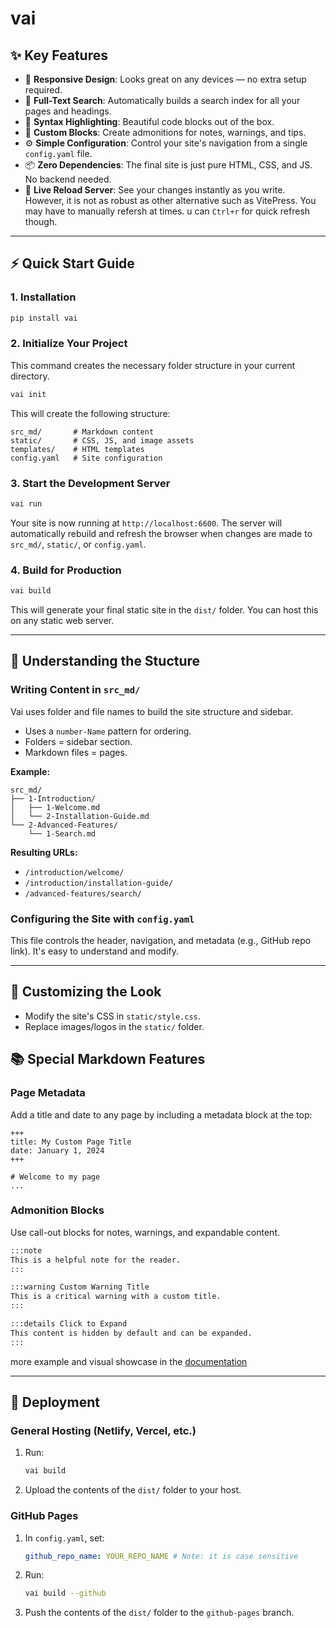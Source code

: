 
# vai


## ✨ Key Features
 - 📱 **Responsive Design**: Looks great on any devices — no extra setup required.
- 🔎 **Full-Text Search**: Automatically builds a search index for all your pages and headings.
- 🎨 **Syntax Highlighting**: Beautiful code blocks out of the box.
- 💅 **Custom Blocks**: Create admonitions for notes, warnings, and tips.
- ⚙️ **Simple Configuration**: Control your site's navigation from a single `config.yaml` file.
- 📦 **Zero Dependencies**: The final site is just pure HTML, CSS, and JS. No backend needed.
- 🐢 **Live Reload Server**: See your changes instantly as you write. However, it is not as robust as other alternative such as VitePress. You may have to manually refersh at times. u can `Ctrl+r` for quick refresh though.

---

## ⚡ Quick Start Guide

### 1. Installation

```bash
pip install vai
````

### 2. Initialize Your Project

This command creates the necessary folder structure in your current directory.

```bash
vai init
```

This will create the following structure:

```
src_md/       # Markdown content
static/       # CSS, JS, and image assets
templates/    # HTML templates
config.yaml   # Site configuration
```

### 3. Start the Development Server

```bash
vai run
```

Your site is now running at `http://localhost:6600`. The server will automatically rebuild and refresh the browser when changes are made to `src_md/`, `static/`, or `config.yaml`.

### 4. Build for Production

```bash
vai build
```

This will generate your final static site in the `dist/` folder. You can host this on any static web server.

---

## 🧠 Understanding the Stucture

### Writing Content in `src_md/`

Vai uses folder and file names to build the site structure and sidebar.

* Uses a `number-Name` pattern for ordering.
* Folders = sidebar section.
* Markdown files = pages.

**Example:**

```
src_md/
├── 1-Introduction/
│   ├── 1-Welcome.md
│   └── 2-Installation-Guide.md
└── 2-Advanced-Features/
    └── 1-Search.md
```

**Resulting URLs:**

* `/introduction/welcome/`
* `/introduction/installation-guide/`
* `/advanced-features/search/`

### Configuring the Site with `config.yaml`

This file controls the header, navigation, and metadata (e.g., GitHub repo link). It's easy to understand and modify.

---

## 🎨 Customizing the Look

* Modify the site's CSS in `static/style.css`.
* Replace images/logos in the `static/` folder.


## 📚 Special Markdown Features

### Page Metadata

Add a title and date to any page by including a metadata block at the top:

```
+++
title: My Custom Page Title
date: January 1, 2024
+++

# Welcome to my page
...
```

### Admonition Blocks

Use call-out blocks for notes, warnings, and expandable content.

```markdown
:::note
This is a helpful note for the reader.
:::

:::warning Custom Warning Title
This is a critical warning with a custom title.
:::

:::details Click to Expand
This content is hidden by default and can be expanded.
:::
```

more example and visual showcase in the [documentation]()

---

## 🚀 Deployment

### General Hosting (Netlify, Vercel, etc.)

1. Run:

   ```bash
   vai build
   ```

2. Upload the contents of the `dist/` folder to your host.

### GitHub Pages

1. In `config.yaml`, set:

   ```yaml
   github_repo_name: YOUR_REPO_NAME # Note: it is case sensitive
   ```

2. Run:

   ```bash
   vai build --github
   ```

3. Push the contents of the `dist/` folder to the `github-pages` branch.
